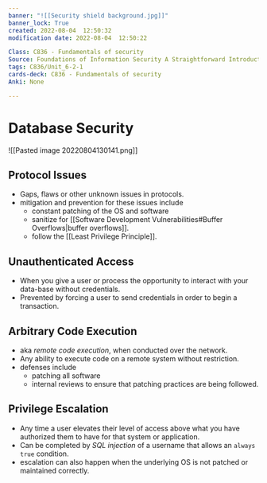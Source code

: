 ```yaml
---
banner: "![[Security shield background.jpg]]"
banner_lock: True
created: 2022-08-04  12:50:32
modification date: 2022-08-04  12:50:22

Class: C836 - Fundamentals of security
Source: Foundations of Information Security A Straightforward Introduction
tags: C836/Unit_6-2-1
cards-deck: C836 - Fundamentals of security
Anki: None

---
```


# Database Security
![[Pasted image 20220804130141.png]]
## Protocol Issues
- Gaps, flaws or other unknown issues in protocols.
- mitigation and prevention for these issues include
	- constant patching of the OS and software
	- sanitize for [[Software Development Vulnerabilities#Buffer Overflows|buffer overflows]].
	- follow the [[Least Privilege Principle]].
## Unauthenticated Access
- When you give a user or process the opportunity to interact with your data-base without credentials.
- Prevented by forcing a user to send credentials in order to begin a transaction.
## Arbitrary Code Execution
- aka _remote code execution_, when conducted over the network.
- Any ability to execute code on a remote system without restriction.
- defenses include
	- patching all software
	- internal reviews to ensure that patching practices are being followed.
## Privilege Escalation
- Any time a user elevates their level of access above what you have authorized them to have for that system or application.
- Can be completed by *SQL injection* of a username that allows an `always true` condition.
- escalation can also happen when the underlying OS is not patched or maintained correctly.